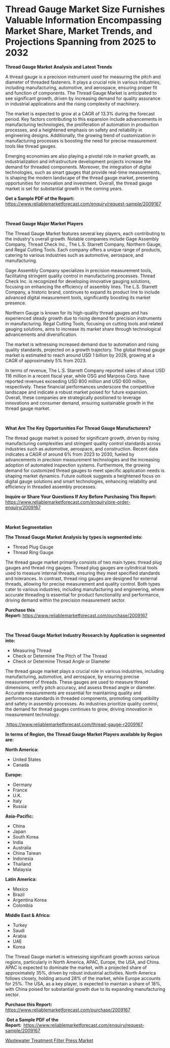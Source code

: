 <p><h1>Thread Gauge Market Size Furnishes Valuable Information Encompassing Market Share, Market Trends, and Projections Spanning from 2025 to 2032</h1></p><p><strong>Thread Gauge Market Analysis and Latest Trends</strong></p>
<p><p>A thread gauge is a precision instrument used for measuring the pitch and diameter of threaded fasteners. It plays a crucial role in various industries, including manufacturing, automotive, and aerospace, ensuring proper fit and function of components. The Thread Gauge Market is anticipated to see significant growth, driven by increasing demand for quality assurance in industrial applications and the rising complexity of machinery.</p><p>The market is expected to grow at a CAGR of 13.3% during the forecast period. Key factors contributing to this expansion include advancements in manufacturing technologies, the proliferation of automation in production processes, and a heightened emphasis on safety and reliability in engineering designs. Additionally, the growing trend of customization in manufacturing processes is boosting the need for precise measurement tools like thread gauges.</p><p>Emerging economies are also playing a pivotal role in market growth, as industrialization and infrastructure development projects increase the demand for threaded components. Moreover, the integration of digital technologies, such as smart gauges that provide real-time measurements, is shaping the modern landscape of the thread gauge market, presenting opportunities for innovation and investment. Overall, the thread gauge market is set for substantial growth in the coming years.</p></p>
<p><strong>Get a Sample PDF of the Report:&nbsp;</strong> <a href="https://www.reliablemarketforecast.com/enquiry/request-sample/2009167?utm_campaign=2595&utm_medium=2&utm_source=Github&utm_content=ia&utm_term=20022025&utm_id=thread-gauge">https://www.reliablemarketforecast.com/enquiry/request-sample/2009167</a></p>
<p>&nbsp;</p>
<p><strong>Thread Gauge Major Market Players</strong></p>
<p><p>The Thread Gauge Market features several key players, each contributing to the industry's overall growth. Notable companies include Gage Assembly Company, Thread Check Inc., The L.S. Starrett Company, Northern Gauge, and Regal Cutting Tools. Each company offers a unique range of products, catering to various industries such as automotive, aerospace, and manufacturing.</p><p>Gage Assembly Company specializes in precision measurement tools, facilitating stringent quality control in manufacturing processes. Thread Check Inc. is recognized for developing innovative gauging solutions, focusing on enhancing the efficiency of assembly lines. The L.S. Starrett Company, a historic brand, continues to expand its product line to include advanced digital measurement tools, significantly boosting its market presence.</p><p>Northern Gauge is known for its high-quality thread gauges and has experienced steady growth due to rising demand for precision instruments in manufacturing. Regal Cutting Tools, focusing on cutting tools and related gauging solutions, aims to increase its market share through technological advancements and diversification.</p><p>The market is witnessing increased demand due to automation and rising quality standards, projected on a growth trajectory. The global thread gauge market is estimated to reach around USD 1 billion by 2028, growing at a CAGR of approximately 5% from 2023.</p><p>In terms of revenue, The L.S. Starrett Company reported sales of about USD 116 million in a recent fiscal year, while OSG and Marposs Corp. have reported revenues exceeding USD 800 million and USD 600 million, respectively. These financial performances underscore the competitive landscape and indicate a robust market poised for future expansion. Overall, these companies are strategically positioned to leverage innovations and consumer demand, ensuring sustainable growth in the thread gauge market.</p></p>
<p>&nbsp;</p>
<p><strong>What Are The Key Opportunities For Thread Gauge Manufacturers?</strong></p>
<p><p>The thread gauge market is poised for significant growth, driven by rising manufacturing complexities and stringent quality control standards across industries such as automotive, aerospace, and construction. Recent data indicates a CAGR of around 6% from 2023 to 2030, fueled by advancements in precision measurement technologies and the increasing adoption of automated inspection systems. Furthermore, the growing demand for customized thread gauges to meet specific application needs is shaping market dynamics. Future outlook suggests a heightened focus on digital gauge solutions and smart technologies, enhancing reliability and efficiency in threaded assembly processes.</p></p>
<p><strong>Inquire or Share Your Questions If Any Before Purchasing This Report:</strong> <a href="https://www.reliablemarketforecast.com/enquiry/pre-order-enquiry/2009167?utm_campaign=2595&utm_medium=2&utm_source=Github&utm_content=ia&utm_term=20022025&utm_id=thread-gauge">https://www.reliablemarketforecast.com/enquiry/pre-order-enquiry/2009167</a></p>
<p>&nbsp;</p>
<p><strong>Market Segmentation</strong></p>
<p><strong>The Thread Gauge Market Analysis by types is segmented into:</strong></p>
<p><ul><li>Thread Plug Gauge</li><li>Thread Ring Gauge</li></ul></p>
<p><p>The thread gauge market primarily consists of two main types: thread plug gauges and thread ring gauges. Thread plug gauges are cylindrical tools used to measure internal threads, ensuring they meet specified standards and tolerances. In contrast, thread ring gauges are designed for external threads, allowing for precise measurement and quality control. Both types cater to various industries, including manufacturing and engineering, where accurate threading is essential for product functionality and performance, driving demand within the precision measurement sector.</p></p>
<p><strong>Purchase this Report:&nbsp;</strong><a href="https://www.reliablemarketforecast.com/purchase/2009167?utm_campaign=2595&utm_medium=2&utm_source=Github&utm_content=ia&utm_term=20022025&utm_id=thread-gauge">https://www.reliablemarketforecast.com/purchase/2009167</a></p>
<p>&nbsp;</p>
<p><strong>The Thread Gauge Market Industry Research by Application is segmented into:</strong></p>
<p><ul><li>Measuring Thread</li><li>Check or Determine The Pitch of The Thread</li><li>Check or Determine Thread Angle or Diameter</li></ul></p>
<p><p>The thread gauge market plays a crucial role in various industries, including manufacturing, automotive, and aerospace, by ensuring precise measurement of threads. These gauges are used to measure thread dimensions, verify pitch accuracy, and assess thread angle or diameter. Accurate measurements are essential for maintaining quality and performance standards in threaded components, promoting compatibility and safety in assembly processes. As industries prioritize quality control, the demand for thread gauges continues to grow, driving innovation in measurement technology.</p></p>
<p><a href="https://www.reliablemarketforecast.com/thread-gauge-r2009167?utm_campaign=2595&utm_medium=2&utm_source=Github&utm_content=ia&utm_term=20022025&utm_id=thread-gauge">&nbsp;https://www.reliablemarketforecast.com/thread-gauge-r2009167</a></p>
<p><strong>In terms of Region, the Thread Gauge Market Players available by Region are:</strong></p>
<p>
    <p> <strong> North America: </strong>
        <ul>
            <li>United States</li>
            <li>Canada</li>
        </ul>
        </p> 
    <p> <strong> Europe: </strong>
        <ul>
            <li>Germany</li>
            <li>France</li>
            <li>U.K.</li>
            <li>Italy</li>
            <li>Russia</li>
        </ul>
        </p> 
    <p> <strong> Asia-Pacific: </strong>
        <ul>
            <li>China</li>
            <li>Japan</li>
            <li>South Korea</li>
            <li>India</li>
            <li>Australia</li>
            <li>China Taiwan</li>
            <li>Indonesia</li>
            <li>Thailand</li>
            <li>Malaysia</li>
        </ul>
        </p> 
    <p> <strong> Latin America: </strong>
        <ul>
            <li>Mexico</li>
            <li>Brazil</li>
            <li>Argentina Korea</li>
            <li>Colombia</li>
        </ul>
        </p> 
    <p> <strong> Middle East & Africa: </strong>
        <ul>
            <li>Turkey</li>
            <li>Saudi</li>
            <li>Arabia</li>
            <li>UAE</li>
            <li>Korea</li>
        </ul>
    </p>
    </p>
<p><p>The Thread Gauge market is witnessing significant growth across various regions, particularly in North America, APAC, Europe, the USA, and China. APAC is expected to dominate the market, with a projected share of approximately 35%, driven by robust industrial activities. North America follows closely, holding around 28% of the market, while Europe accounts for 25%. The USA, as a key player, is expected to maintain a share of 18%, with China poised for substantial growth due to its expanding manufacturing sector.</p></p>
<p><strong>Purchase this Report: </strong><a href="https://www.reliablemarketforecast.com/purchase/2009167?utm_campaign=2595&utm_medium=2&utm_source=Github&utm_content=ia&utm_term=20022025&utm_id=thread-gauge">https://www.reliablemarketforecast.com/purchase/2009167</a></p>
<p>&nbsp;<strong>Get a Sample PDF of the Report:&nbsp;&nbsp;</strong><a href="https://www.reliablemarketforecast.com/enquiry/request-sample/2009167?utm_campaign=2595&utm_medium=2&utm_source=Github&utm_content=ia&utm_term=20022025&utm_id=thread-gauge">https://www.reliablemarketforecast.com/enquiry/request-sample/2009167</a></p>
<p><strong></strong></p>
<p><p><a href="https://github.com/lizamflotow/Market-Research-Report-List-1/blob/main/wastewater-treatment-filter-press-market.md?utm_campaign=2595&utm_medium=2&utm_source=Github&utm_content=ia&utm_term=20022025&utm_id=thread-gauge">Wastewater Treatment Filter Press Market</a></p></p>